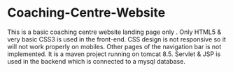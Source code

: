 # Coaching-Centre-Website

This is a basic coaching centre website landing page only .
Only HTML5 &  very basic CSS3 is used in the front-end. CSS design is not responsive so it will not work properly on mobiles.
Other pages of the navigation bar is not implemented.
It is a maven project running on tomcat 8.5. 
Servlet & JSP is used in the backend which is connected to a mysql database. 


